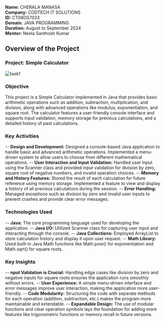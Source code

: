 **Name:** CHERALA MANASA  
**Company:** CODTECH IT SOLUTIONS  
**ID:** CT08DS7033  
**Domain:** JAVA PROGRAMMING  
**Duration:** August to September 2024  
**Mentor:** Neela Santhosh Kumar  

## Overview of the Project

### Project: Simple Calculator
![task1](https://github.com/user-attachments/assets/abe46870-669b-4b7a-a875-7c43096cc744)

### Objective
This project is a Simple Calculator implemented in Java that provides basic arithmetic operations such as addition, subtraction, multiplication, and division, along with advanced operations like modulus, exponentiation, and square root. The calculator features a user-friendly console interface and supports input validation, memory storage for previous calculations, and a detailed history of past calculations.

### Key Activities
-- **Design and Development:** Designed a console-based Java application to handle basic and advanced arithmetic operations.
                               Implemented a menu-driven system to allow users to choose from different mathematical operations.
-- **User Interaction and Input Validation:** Handled user input using the Scanner class and provided input validation for division by zero, square root of negative numbers, and invalid operation choices.
-- **Memory and History Features:** Stored the result of each calculation for future reference using memory storage.
                                    Implemented a feature to view and display a history of all previous calculations during the session.
-- **Error Handling:** Managed exceptions such as division by zero and invalid user inputs to prevent crashes and provide clear error messages.

### Technologies Used
-- **Java:** The core programming language used for developing the application.
-- **Java I/O:** Utilized Scanner class for capturing user input and interacting through the console.
-- **Java Collections:** Employed ArrayList to store calculation history and display it upon user request.
-- **Math Library:** Used built-in Java Math functions like Math.pow() for exponentiation and Math.sqrt() for square roots.

### Key Insights
-- **nput Validation is Crucial:** Handling edge cases like division by zero and negative inputs for square roots ensures the application runs smoothly without errors.
-- **User Experience:** A simple menu-driven interface and error messages improve user interaction, making the application more user-friendly.
-- **Code Modularity:** Structuring the code with separate methods for each operation (addition, subtraction, etc.) makes the program more maintainable and extendable.
-- **Expandable Design:** The use of modular functions and clear operation symbols lays the foundation for adding more features like trigonometric functions or memory recall in future versions.

